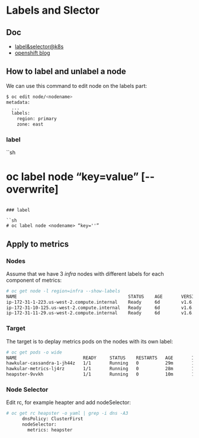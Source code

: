 # Labels and Slector

## Doc

* [label&selector@k8s](https://kubernetes.io/docs/concepts/overview/working-with-objects/labels/)
* [openshift blog](https://blog.openshift.com/use-of-selectors-to-get-pods-on-desired-nodes/)


## How to label and unlabel a node
We can use this command to edit node on the labels part:

```sh
$ oc edit node/<nodename>
metadata:
  ...
  labels:
    region: primary
    zone: east
```

### label

``sh
# oc label node <nodename> “key=value” [--overwrite]
```

### label

``sh
# oc label node <nodename> “key=''”
```


## Apply to metrics

### Nodes
Assume that we have 3 _infra_ nodes with different labels for each component of metrics:

```sh
# oc get node -l region=infra --show-labels  
NAME                                          STATUS    AGE       VERSION             LABELS
ip-172-31-1-223.us-west-2.compute.internal    Ready     6d        v1.6.1+5115d708d7   ...,metrics=cassandra,region=infra,...
ip-172-31-10-125.us-west-2.compute.internal   Ready     6d        v1.6.1+5115d708d7   ...,metrics=hawkular,region=infra,...
ip-172-31-11-29.us-west-2.compute.internal    Ready     6d        v1.6.1+5115d708d7   ...,metrics=heapster,region=infra,...
```


### Target
The target is to deplay metrics pods on the nodes with its own label:

```sh
# oc get pods -o wide
NAME                         READY     STATUS    RESTARTS   AGE       IP             NODE
hawkular-cassandra-1-jh44z   1/1       Running   0          29m       172.20.0.31    ip-172-31-1-223.us-west-2.compute.internal
hawkular-metrics-lj4rz       1/1       Running   0          28m       172.22.0.31    ip-172-31-10-125.us-west-2.compute.internal
heapster-9vvkh               1/1       Running   0          10m       172.21.0.224   ip-172-31-11-29.us-west-2.compute.internal
```

### Node Selector
Edit rc, for example heapter and add nodeSelector:

```sh
# oc get rc heapster -o yaml | grep -i dns -A3
      dnsPolicy: ClusterFirst
      nodeSelector:
        metrics: heapster
```
